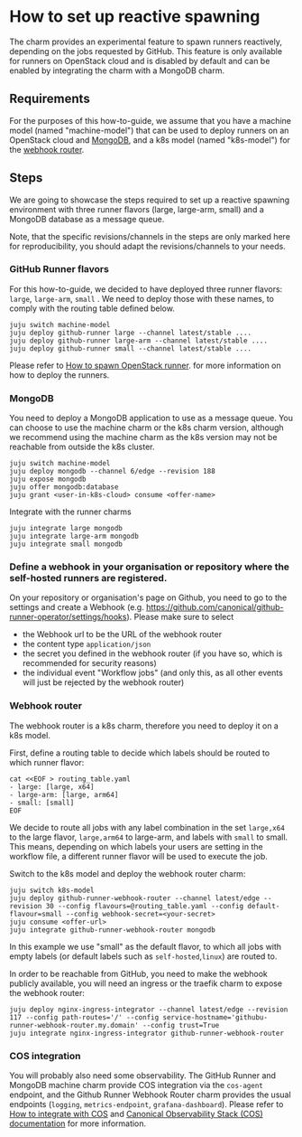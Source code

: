 # How to set up reactive spawning

The charm provides an experimental feature to spawn runners reactively, depending on the jobs requested by GitHub.
This feature is only available for runners on OpenStack cloud and is
disabled by default and can be enabled by integrating the charm with a MongoDB charm.

## Requirements
For the purposes of this how-to-guide, we assume that you have a machine model (named "machine-model") 
that can be used to deploy runners on an OpenStack cloud and [MongoDB](https://charmhub.io/mongodb),
and a k8s model (named "k8s-model") for the [webhook router](https://charmhub.io/github-runner-webhook-router).

## Steps
We are going to showcase the steps required to set up a reactive spawning environment with three runner flavors (large, large-arm, small) and a MongoDB database as a message queue.

Note, that the specific revisions/channels in the steps are only marked here for reproducibility, you should adapt the revisions/channels to your needs.

### GitHub Runner flavors

For this how-to-guide, we decided to have deployed three runner flavors: `large`, `large-arm`, `small` . We need
to deploy those with these names, to comply with the routing table defined below.

```shell
juju switch machine-model
juju deploy github-runner large --channel latest/stable ....
juju deploy github-runner large-arm --channel latest/stable ....
juju deploy github-runner small --channel latest/stable ....
```

Please refer to [How to spawn OpenStack runner](how-to/openstack-runner.md).
for more information on how to deploy the runners.

### MongoDB

You need to deploy a MongoDB application to use as a message queue. 
You can choose to use the machine charm or the k8s charm version, although we recommend using
the machine charm as the k8s version may not be reachable from outside the k8s cluster.

```shell
juju switch machine-model
juju deploy mongodb --channel 6/edge --revision 188 
juju expose mongodb
juju offer mongodb:database
juju grant <user-in-k8s-cloud> consume <offer-name>
```

Integrate with the runner charms

```shell
juju integrate large mongodb
juju integrate large-arm mongodb
juju integrate small mongodb
```

### Define a webhook in your organisation or repository where the self-hosted runners are registered.

On your repository or organisation's page on Github, you need to go to the settings and create a Webhook
(e.g. https://github.com/canonical/github-runner-operator/settings/hooks). Please make sure to select

- the Webhook url to be the URL of the webhook router
- the content type `application/json`
- the secret you defined in the webhook router (if you have so, which is recommended for security reasons)
- the individual event "Workflow jobs" (and only this, as all other events will just be rejected by the webhook router)

### Webhook router

The webhook router is a k8s charm, therefore you need to deploy it on a k8s model.

First, define a routing table to decide which labels should be routed to which runner flavor:

```shell
cat <<EOF > routing_table.yaml 
- large: [large, x64]
- large-arm: [large, arm64]
- small: [small]
EOF
```

We decide to route all jobs with any label combination in the set `large,x64` to the large flavor, `large,arm64` to large-arm,
and labels with `small` to small.
This means, depending on which labels your users are setting in the workflow file, a different runner flavor will be used to
execute the job.

Switch to the k8s model and deploy the webhook router charm:

```shell
juju switch k8s-model
juju deploy github-runner-webhook-router --channel latest/edge --revision 30 --config flavours=@routing_table.yaml --config default-flavour=small --config webhook-secret=<your-secret>
juju consume <offer-url>
juju integrate github-runner-webhook-router mongodb
```

In this example we use "small" as the default flavor, to which all jobs with empty labels (or default labels such as `self-hosted`,`linux`) 
are routed to.


In order to be reachable from GitHub, you need to make the webhook publicly available, you will need an ingress or the traefik charm to expose the webhook router:

```shell
juju deploy nginx-ingress-integrator --channel latest/edge --revision 117 --config path-routes='/' --config service-hostname='githubu-runner-webhook-router.my.domain' --config trust=True
juju integrate nginx-ingress-integrator github-runner-webhook-router
```

### COS integration
You will probably also need some observability.
The GitHub Runner and MongoDB machine charm provide COS integration via the `cos-agent` endpoint, and the
Github Runner Webhook Router charm  provides the usual endpoints (`logging`, `metrics-endpoint`, `grafana-dashboard`). Please refer to
[How to integrate with COS](how-to/integrate-with-cos.md) and [Canonical Observability Stack (COS) documentation](https://charmhub.io/topics/canonical-observability-stack) 
for more information.